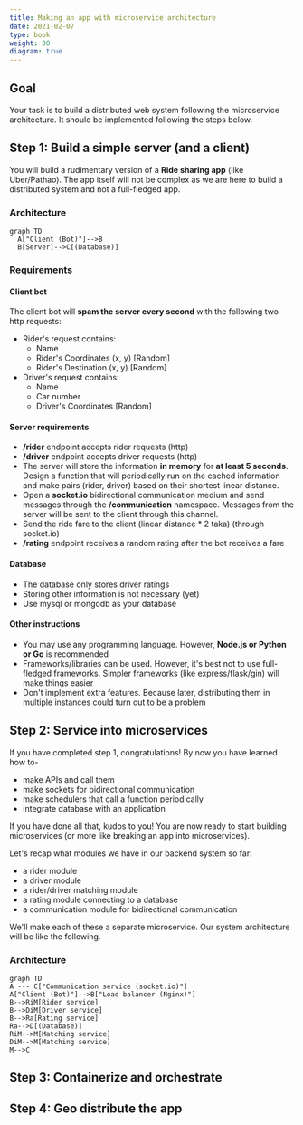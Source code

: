 ```yaml
---
title: Making an app with microservice architecture
date: 2021-02-07
type: book
weight: 30
diagram: true
---
```


## Goal

Your task is to build a distributed web system following the microservice architecture. It should be implemented following the steps below.

## Step 1: Build a simple server (and a client)

You will build a rudimentary version of a **Ride sharing app** (like Uber/Pathao). The app itself will not be complex as we are here to build a distributed system and not a full-fledged app.

### Architecture

```mermaid
graph TD
  A["Client (Bot)"]-->B
  B[Server]-->C[(Database)]
```

### Requirements

#### Client bot

The client bot will **spam the server every second** with the following two http requests:
- Rider's request contains: 
    - Name
    - Rider's Coordinates (x, y) [Random]
    - Rider's Destination (x, y) [Random]
- Driver's request contains:
    - Name
    - Car number
    - Driver's Coordinates [Random]

#### Server requirements

- **/rider** endpoint accepts rider requests (http)
- **/driver** endpoint accepts driver requests (http)
- The server will store the information **in memory** for **at least 5 seconds**. Design a function that will periodically run on the cached information and make pairs (rider, driver) based on their shortest linear distance.
- Open a **socket.io** bidirectional communication medium and send messages through the **/communication** namespace. Messages from the server will be sent to the client through this channel.
- Send the ride fare to the client (linear distance * 2 taka) (through socket.io)
- **/rating** endpoint receives a random rating after the bot receives a fare

#### Database
- The database only stores driver ratings
- Storing other information is not necessary (yet)
- Use mysql or mongodb as your database

#### Other instructions
- You may use any programming language. However, **Node.js or Python or Go** is recommended
- Frameworks/libraries can be used. However, it's best not to use full-fledged frameworks. Simpler frameworks (like express/flask/gin) will make things easier
- Don't implement extra features. Because later, distributing them in multiple instances could turn out to be a problem

## Step 2: Service into microservices

If you have completed step 1, congratulations! By now you have learned how to-
* make APIs and call them
* make sockets for bidirectional communication
* make schedulers that call a function periodically
* integrate database with an application

If you have done all that, kudos to you! You are now ready to start building microservices (or more like breaking an app into microservices).

Let's recap what modules we have in our backend system so far:
* a rider module
* a driver module
* a rider/driver matching module
* a rating module connecting to a database
* a communication module for bidirectional communication

We'll make each of these a separate microservice. Our system architecture will be like the following.

### Architecture

```mermaid
graph TD
A --- C["Communication service (socket.io)"]
A["Client (Bot)"]-->B["Load balancer (Nginx)"]
B-->RiM[Rider service]
B-->DiM[Driver service]
B-->Ra[Rating service]
Ra-->D[(Database)]
RiM-->M[Matching service]
DiM-->M[Matching service]
M-->C
```

## Step 3: Containerize and orchestrate

## Step 4: Geo distribute the app
